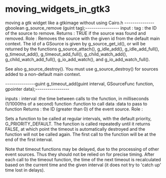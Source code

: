 # moving_widgets_in_gtk3
moving a gtk widget like a gtkimage without using Cairo.h
---------------gboolean  g_source_remove (guint tag);-----------------
input   :       tag : the ID of the source to remove.
Returns :       TRUE if the source was found and removed.
Role    :
 Removes the source with the given id from the default main context.
 The id of a GSource is given by g_source_get_id(),
 or will be returned by the functions g_source_attach(),
 g_idle_add(), g_idle_add_full(), g_timeout_add(), g_timeout_add_full(),
 g_child_watch_add(), g_child_watch_add_full(), g_io_add_watch(), and g_io_add_watch_full().

See also g_source_destroy(). You must use g_source_destroy() for sources added to a non-default main context.

---------------guint  g_timeout_add(guint interval, GSourceFunc function, gpointer data);-----------------

inputs      :    interval :the time between calls to the function, in milliseconds (1/1000ths of a second)
                 function :function to call
                 data :data to pass to function
Returns     :    the ID (greater than 0) of the event source.
Role        :

 Sets a function to be called at regular intervals, with the default priority, G_PRIORITY_DEFAULT.
 The function is called repeatedly until it returns FALSE, at which point the timeout is automatically
 destroyed and the function will not be called again. The first call to the function will be at the
 end of the first interval.

Note that timeout functions may be delayed, due to the processing of other event sources.
 Thus they should not be relied on for precise timing. After each call to the timeout function,
 the time of the next timeout is recalculated based on the current time and the given
 interval (it does not try to 'catch up' time lost in delays).
